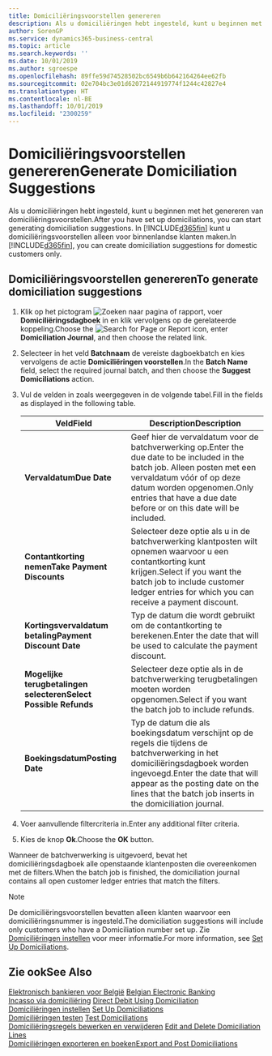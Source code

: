 ```yaml
---
title: Domiciliëringsvoorstellen genereren
description: Als u domiciliëringen hebt ingesteld, kunt u beginnen met het genereren van domiciliëringsvoorstellen. U kunt domiciliëringsvoorstellen alleen voor binnenlandse klanten maken.
author: SorenGP
ms.service: dynamics365-business-central
ms.topic: article
ms.search.keywords: ''
ms.date: 10/01/2019
ms.author: sgroespe
ms.openlocfilehash: 89ffe59d74528502bc6549b6b642164264ee62fb
ms.sourcegitcommit: 02e704bc3e01d62072144919774f1244c42827e4
ms.translationtype: HT
ms.contentlocale: nl-BE
ms.lasthandoff: 10/01/2019
ms.locfileid: "2300259"
---
```

# <a name="generate-domiciliation-suggestions"></a><span data-ttu-id="b7a27-104">Domiciliëringsvoorstellen genereren</span><span class="sxs-lookup"><span data-stu-id="b7a27-104">Generate Domiciliation Suggestions</span></span>
<span data-ttu-id="b7a27-105">Als u domiciliëringen hebt ingesteld, kunt u beginnen met het genereren van domiciliëringsvoorstellen.</span><span class="sxs-lookup"><span data-stu-id="b7a27-105">After you have set up domiciliations, you can start generating domiciliation suggestions.</span></span> <span data-ttu-id="b7a27-106">In [!INCLUDE[d365fin](../../includes/d365fin_md.md)] kunt u domiciliëringsvoorstellen alleen voor binnenlandse klanten maken.</span><span class="sxs-lookup"><span data-stu-id="b7a27-106">In [!INCLUDE[d365fin](../../includes/d365fin_md.md)], you can create domiciliation suggestions for domestic customers only.</span></span>  

## <a name="to-generate-domiciliation-suggestions"></a><span data-ttu-id="b7a27-107">Domiciliëringsvoorstellen genereren</span><span class="sxs-lookup"><span data-stu-id="b7a27-107">To generate domiciliation suggestions</span></span>  

1.  <span data-ttu-id="b7a27-108">Klik op het pictogram ![Zoeken naar pagina of rapport](../../media/ui-search/search_small.png "pictogram Zoeken naar pagina of rapport"), voer **Domiciliëringsdagboek** in en klik vervolgens op de gerelateerde koppeling.</span><span class="sxs-lookup"><span data-stu-id="b7a27-108">Choose the ![Search for Page or Report](../../media/ui-search/search_small.png "Search for Page or Report icon") icon, enter **Domiciliation Journal**, and then choose the related link.</span></span>  
2.  <span data-ttu-id="b7a27-109">Selecteer in het veld **Batchnaam** de vereiste dagboekbatch en kies vervolgens de actie **Domiciliëringen voorstellen**.</span><span class="sxs-lookup"><span data-stu-id="b7a27-109">In the **Batch Name** field, select the required journal batch, and then choose the **Suggest Domiciliations** action.</span></span>  
3.  <span data-ttu-id="b7a27-110">Vul de velden in zoals weergegeven in de volgende tabel.</span><span class="sxs-lookup"><span data-stu-id="b7a27-110">Fill in the fields as displayed in the following table.</span></span>  

    |<span data-ttu-id="b7a27-111">Veld</span><span class="sxs-lookup"><span data-stu-id="b7a27-111">Field</span></span>|<span data-ttu-id="b7a27-112">Description</span><span class="sxs-lookup"><span data-stu-id="b7a27-112">Description</span></span>|  
    |---------------------------------|---------------------------------------|  
    |<span data-ttu-id="b7a27-113">**Vervaldatum**</span><span class="sxs-lookup"><span data-stu-id="b7a27-113">**Due Date**</span></span>|<span data-ttu-id="b7a27-114">Geef hier de vervaldatum voor de batchverwerking op.</span><span class="sxs-lookup"><span data-stu-id="b7a27-114">Enter the due date to be included in the batch job.</span></span> <span data-ttu-id="b7a27-115">Alleen posten met een vervaldatum vóór of op deze datum worden opgenomen.</span><span class="sxs-lookup"><span data-stu-id="b7a27-115">Only entries that have a due date before or on this date will be included.</span></span>|  
    |<span data-ttu-id="b7a27-116">**Contantkorting nemen**</span><span class="sxs-lookup"><span data-stu-id="b7a27-116">**Take Payment Discounts**</span></span>|<span data-ttu-id="b7a27-117">Selecteer deze optie als u in de batchverwerking klantposten wilt opnemen waarvoor u een contantkorting kunt krijgen.</span><span class="sxs-lookup"><span data-stu-id="b7a27-117">Select if you want the batch job to include customer ledger entries for which you can receive a payment discount.</span></span>|  
    |<span data-ttu-id="b7a27-118">**Kortingsvervaldatum betaling**</span><span class="sxs-lookup"><span data-stu-id="b7a27-118">**Payment Discount Date**</span></span>|<span data-ttu-id="b7a27-119">Typ de datum die wordt gebruikt om de contantkorting te berekenen.</span><span class="sxs-lookup"><span data-stu-id="b7a27-119">Enter the date that will be used to calculate the payment discount.</span></span>|  
    |<span data-ttu-id="b7a27-120">**Mogelijke terugbetalingen selecteren**</span><span class="sxs-lookup"><span data-stu-id="b7a27-120">**Select Possible Refunds**</span></span>|<span data-ttu-id="b7a27-121">Selecteer deze optie als in de batchverwerking terugbetalingen moeten worden opgenomen.</span><span class="sxs-lookup"><span data-stu-id="b7a27-121">Select if you want the batch job to include refunds.</span></span>|  
    |<span data-ttu-id="b7a27-122">**Boekingsdatum**</span><span class="sxs-lookup"><span data-stu-id="b7a27-122">**Posting Date**</span></span>|<span data-ttu-id="b7a27-123">Typ de datum die als boekingsdatum verschijnt op de regels die tijdens de batchverwerking in het domiciliëringsdagboek worden ingevoegd.</span><span class="sxs-lookup"><span data-stu-id="b7a27-123">Enter the date that will appear as the posting date on the lines that the batch job inserts in the domiciliation journal.</span></span>|  

4.  <span data-ttu-id="b7a27-124">Voer aanvullende filtercriteria in.</span><span class="sxs-lookup"><span data-stu-id="b7a27-124">Enter any additional filter criteria.</span></span>  
5.  <span data-ttu-id="b7a27-125">Kies de knop **Ok**.</span><span class="sxs-lookup"><span data-stu-id="b7a27-125">Choose the **OK** button.</span></span>  

<span data-ttu-id="b7a27-126">Wanneer de batchverwerking is uitgevoerd, bevat het domiciliëringsdagboek alle openstaande klantenposten die overeenkomen met de filters.</span><span class="sxs-lookup"><span data-stu-id="b7a27-126">When the batch job is finished, the domiciliation journal contains all open customer ledger entries that match the filters.</span></span>  

> [!NOTE]  
>  <span data-ttu-id="b7a27-127">De domiciliëringsvoorstellen bevatten alleen klanten waarvoor een domiciliëringsnummer is ingesteld.</span><span class="sxs-lookup"><span data-stu-id="b7a27-127">The domiciliation suggestions will include only customers who have a Domiciliation number set up.</span></span> <span data-ttu-id="b7a27-128">Zie [Domiciliëringen instellen](how-to-set-up-domiciliations.md) voor meer informatie.</span><span class="sxs-lookup"><span data-stu-id="b7a27-128">For more information, see [Set Up Domiciliations](how-to-set-up-domiciliations.md).</span></span>  

## <a name="see-also"></a><span data-ttu-id="b7a27-129">Zie ook</span><span class="sxs-lookup"><span data-stu-id="b7a27-129">See Also</span></span>  
 <span data-ttu-id="b7a27-130">[Elektronisch bankieren voor België](belgian-electronic-banking.md) </span><span class="sxs-lookup"><span data-stu-id="b7a27-130">[Belgian Electronic Banking](belgian-electronic-banking.md) </span></span>  
 <span data-ttu-id="b7a27-131">[Incasso via domiciliëring](direct-debit-using-domiciliation.md) </span><span class="sxs-lookup"><span data-stu-id="b7a27-131">[Direct Debit Using Domiciliation](direct-debit-using-domiciliation.md) </span></span>  
 <span data-ttu-id="b7a27-132">[Domiciliëringen instellen](how-to-set-up-domiciliations.md) </span><span class="sxs-lookup"><span data-stu-id="b7a27-132">[Set Up Domiciliations](how-to-set-up-domiciliations.md) </span></span>  
 <span data-ttu-id="b7a27-133">[Domiciliëringen testen](how-to-test-domiciliations.md) </span><span class="sxs-lookup"><span data-stu-id="b7a27-133">[Test Domiciliations](how-to-test-domiciliations.md) </span></span>  
 <span data-ttu-id="b7a27-134">[Domiciliëringsregels bewerken en verwijderen](how-to-edit-and-delete-domiciliation-lines.md) </span><span class="sxs-lookup"><span data-stu-id="b7a27-134">[Edit and Delete Domiciliation Lines](how-to-edit-and-delete-domiciliation-lines.md) </span></span>  
 [<span data-ttu-id="b7a27-135">Domiciliëringen exporteren en boeken</span><span class="sxs-lookup"><span data-stu-id="b7a27-135">Export and Post Domiciliations</span></span>](how-to-export-and-post-domiciliations.md)
